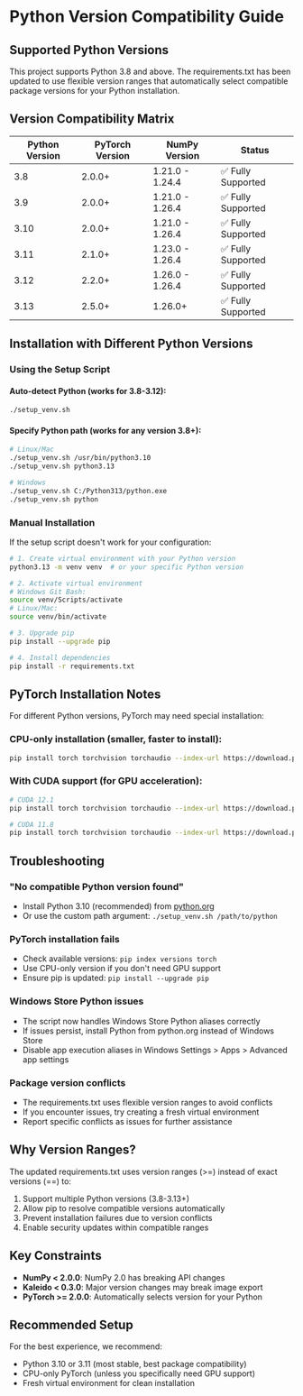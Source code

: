 # Python Version Compatibility Guide

## Supported Python Versions

This project supports Python 3.8 and above. The requirements.txt has been updated to use flexible version ranges that automatically select compatible package versions for your Python installation.

## Version Compatibility Matrix

| Python Version | PyTorch Version | NumPy Version | Status |
|---------------|-----------------|---------------|---------|
| 3.8           | 2.0.0+          | 1.21.0 - 1.24.4 | ✅ Fully Supported |
| 3.9           | 2.0.0+          | 1.21.0 - 1.26.4 | ✅ Fully Supported |
| 3.10          | 2.0.0+          | 1.21.0 - 1.26.4 | ✅ Fully Supported |
| 3.11          | 2.1.0+          | 1.23.0 - 1.26.4 | ✅ Fully Supported |
| 3.12          | 2.2.0+          | 1.26.0 - 1.26.4 | ✅ Fully Supported |
| 3.13          | 2.5.0+          | 1.26.0+         | ✅ Fully Supported |

## Installation with Different Python Versions

### Using the Setup Script

#### Auto-detect Python (works for 3.8-3.12):
```bash
./setup_venv.sh
```

#### Specify Python path (works for any version 3.8+):
```bash
# Linux/Mac
./setup_venv.sh /usr/bin/python3.10
./setup_venv.sh python3.13

# Windows
./setup_venv.sh C:/Python313/python.exe
./setup_venv.sh python
```

### Manual Installation

If the setup script doesn't work for your configuration:

```bash
# 1. Create virtual environment with your Python version
python3.13 -m venv venv  # or your specific Python version

# 2. Activate virtual environment
# Windows Git Bash:
source venv/Scripts/activate
# Linux/Mac:
source venv/bin/activate

# 3. Upgrade pip
pip install --upgrade pip

# 4. Install dependencies
pip install -r requirements.txt
```

## PyTorch Installation Notes

For different Python versions, PyTorch may need special installation:

### CPU-only installation (smaller, faster to install):
```bash
pip install torch torchvision torchaudio --index-url https://download.pytorch.org/whl/cpu
```

### With CUDA support (for GPU acceleration):
```bash
# CUDA 12.1
pip install torch torchvision torchaudio --index-url https://download.pytorch.org/whl/cu121

# CUDA 11.8
pip install torch torchvision torchaudio --index-url https://download.pytorch.org/whl/cu118
```

## Troubleshooting

### "No compatible Python version found"
- Install Python 3.10 (recommended) from [python.org](https://www.python.org/downloads/)
- Or use the custom path argument: `./setup_venv.sh /path/to/python`

### PyTorch installation fails
- Check available versions: `pip index versions torch`
- Use CPU-only version if you don't need GPU support
- Ensure pip is updated: `pip install --upgrade pip`

### Windows Store Python issues
- The script now handles Windows Store Python aliases correctly
- If issues persist, install Python from python.org instead of Windows Store
- Disable app execution aliases in Windows Settings > Apps > Advanced app settings

### Package version conflicts
- The requirements.txt uses flexible version ranges to avoid conflicts
- If you encounter issues, try creating a fresh virtual environment
- Report specific conflicts as issues for further assistance

## Why Version Ranges?

The updated requirements.txt uses version ranges (>=) instead of exact versions (==) to:
1. Support multiple Python versions (3.8-3.13+)
2. Allow pip to resolve compatible versions automatically
3. Prevent installation failures due to version conflicts
4. Enable security updates within compatible ranges

## Key Constraints

- **NumPy < 2.0.0**: NumPy 2.0 has breaking API changes
- **Kaleido < 0.3.0**: Major version changes may break image export
- **PyTorch >= 2.0.0**: Automatically selects version for your Python

## Recommended Setup

For the best experience, we recommend:
- Python 3.10 or 3.11 (most stable, best package compatibility)
- CPU-only PyTorch (unless you specifically need GPU support)
- Fresh virtual environment for clean installation